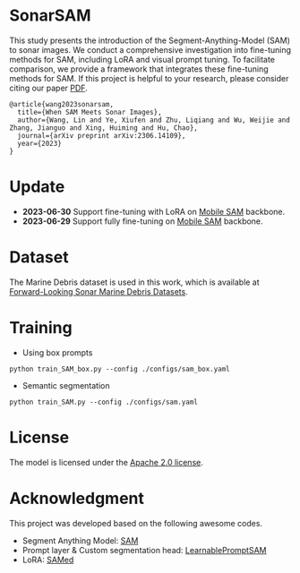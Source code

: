# SonarSAM
This study presents the introduction of the Segment-Anything-Model (SAM) to sonar images. We conduct a comprehensive investigation into fine-tuning methods for SAM, including LoRA and visual prompt tuning. To facilitate comparison, we provide a framework that integrates these fine-tuning methods for SAM. If this project is helpful to your research, please consider citing our paper [PDF](https://arxiv.org/pdf/2306.14109.pdf).
```
@article{wang2023sonarsam,
  title={When SAM Meets Sonar Images},
  author={Wang, Lin and Ye, Xiufen and Zhu, Liqiang and Wu, Weijie and Zhang, Jianguo and Xing, Huiming and Hu, Chao},
  journal={arXiv preprint arXiv:2306.14109},
  year={2023}
}
```
# Update
- **2023-06-30** Support fine-tuning with LoRA on [Mobile SAM](https://github.com/ChaoningZhang/MobileSAM) backbone.
- **2023-06-29** Support fully fine-tuning on [Mobile SAM](https://github.com/ChaoningZhang/MobileSAM) backbone.
# Dataset
The Marine Debris dataset is used in this work, which is available at [Forward-Looking Sonar Marine Debris Datasets](https://github.com/mvaldenegro/marine-debris-fls-datasets).

# Training
- Using box prompts
```
python train_SAM_box.py --config ./configs/sam_box.yaml
```

- Semantic segmentation
```
python train_SAM.py --config ./configs/sam.yaml
```
# License
The model is licensed under the [Apache 2.0 license](./LICENSE.txt).

# Acknowledgment
This project was developed based on the following awesome codes.
- Segment Anything Model: [SAM](https://github.com/facebookresearch/segment-anything)
- Prompt layer & Custom segmentation head: [LearnablePromptSAM](https://github.com/Qsingle/LearnablePromptSAM/)
- LoRA: [SAMed](https://github.com/hitachinsk/SAMed/)
